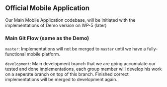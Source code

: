 ## Official Mobile Application 
Our Main Mobile Application codebase, will be initiated with the implementations of Demo version on WP-5 (later) 

### Main Git Flow (same as the Demo)
`master`: Implementations will not be merged to `master` until we have a fully-functional mobile platform.

`development`: Main development branch that we are going accumulate our tested and done implementations, each group member will develop his work on a seperate branch on top of this branch. Finished correct implementations will be merged to development again.